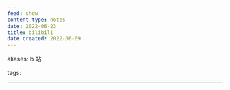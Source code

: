 ```yaml
---
feed: show
content-type: notes
date: 2022-06-23
title: bilibili
date created: 2022-06-09
---
```


aliases: b 站

tags:

---
